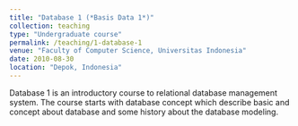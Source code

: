 ```yaml
---
title: "Database 1 (*Basis Data 1*)"
collection: teaching
type: "Undergraduate course"
permalink: /teaching/1-database-1
venue: "Faculty of Computer Science, Universitas Indonesia"
date: 2010-08-30
location: "Depok, Indonesia"
---
```


Database 1 is an introductory course to relational database management system. The course starts with database concept which describe basic and concept about database and some history about the database modeling.
